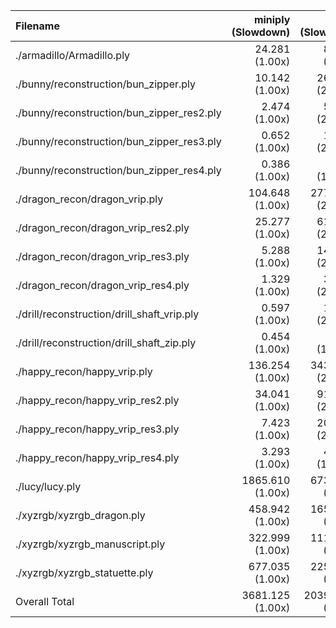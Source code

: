| Filename                                    |      miniply (Slowdown) |       happly (Slowdown) |      tinyply (Slowdown) |         rply (Slowdown) |      msh_ply (Slowdown) |
| :------------------------------------------ | ----------------------: | ----------------------: | ----------------------: | ----------------------: | ----------------------: |
| ./armadillo/Armadillo.ply                   |       24.281    (1.00x) |       87.170    (3.59x) |       65.185    (2.68x) |       40.839    (1.68x) |       failed            |
| ./bunny/reconstruction/bun_zipper.ply       |       10.142    (1.00x) |      262.909   (25.92x) |      169.224   (16.69x) |       32.743    (3.23x) |       30.808    (3.04x) |
| ./bunny/reconstruction/bun_zipper_res2.ply  |        2.474    (1.00x) |       58.928   (23.82x) |       37.933   (15.33x) |        7.366    (2.98x) |        6.882    (2.78x) |
| ./bunny/reconstruction/bun_zipper_res3.ply  |        0.652    (1.00x) |       16.908   (25.92x) |        8.803   (13.50x) |        1.743    (2.67x) |        1.664    (2.55x) |
| ./bunny/reconstruction/bun_zipper_res4.ply  |        0.386    (1.00x) |        6.051   (15.66x) |        2.988    (7.73x) |        0.632    (1.64x) |        0.569    (1.47x) |
| ./dragon_recon/dragon_vrip.ply              |      104.648    (1.00x) |     2776.206   (26.53x) |     1896.248   (18.12x) |      343.017    (3.28x) |      347.001    (3.32x) |
| ./dragon_recon/dragon_vrip_res2.ply         |       25.277    (1.00x) |      616.209   (24.38x) |      436.597   (17.27x) |       78.809    (3.12x) |       77.167    (3.05x) |
| ./dragon_recon/dragon_vrip_res3.ply         |        5.288    (1.00x) |      143.678   (27.17x) |      100.750   (19.05x) |       17.990    (3.40x) |       17.532    (3.32x) |
| ./dragon_recon/dragon_vrip_res4.ply         |        1.329    (1.00x) |       33.373   (25.12x) |       22.708   (17.09x) |        4.093    (3.08x) |        4.436    (3.34x) |
| ./drill/reconstruction/drill_shaft_vrip.ply |        0.597    (1.00x) |       12.837   (21.51x) |        8.486   (14.22x) |        1.624    (2.72x) |        1.590    (2.66x) |
| ./drill/reconstruction/drill_shaft_zip.ply  |        0.454    (1.00x) |        8.144   (17.92x) |        4.086    (8.99x) |        0.713    (1.57x) |        0.667    (1.47x) |
| ./happy_recon/happy_vrip.ply                |      136.254    (1.00x) |     3434.403   (25.21x) |     2357.252   (17.30x) |      421.587    (3.09x) |      437.052    (3.21x) |
| ./happy_recon/happy_vrip_res2.ply           |       34.041    (1.00x) |      913.737   (26.84x) |      632.873   (18.59x) |      114.481    (3.36x) |      113.987    (3.35x) |
| ./happy_recon/happy_vrip_res3.ply           |        7.423    (1.00x) |      209.887   (28.28x) |      143.275   (19.30x) |       25.857    (3.48x) |       25.933    (3.49x) |
| ./happy_recon/happy_vrip_res4.ply           |        3.293    (1.00x) |       48.775   (14.81x) |       31.886    (9.68x) |        5.703    (1.73x) |        5.560    (1.69x) |
| ./lucy/lucy.ply                             |     1865.610    (1.00x) |     6739.054    (3.61x) |     4565.620    (2.45x) |     3361.140    (1.80x) |     4139.872    (2.22x) |
| ./xyzrgb/xyzrgb_dragon.ply                  |      458.942    (1.00x) |     1653.054    (3.60x) |     1085.018    (2.36x) |      845.799    (1.84x) |      981.982    (2.14x) |
| ./xyzrgb/xyzrgb_manuscript.ply              |      322.999    (1.00x) |     1116.572    (3.46x) |      866.919    (2.68x) |      548.295    (1.70x) |      589.181    (1.82x) |
| ./xyzrgb/xyzrgb_statuette.ply               |      677.035    (1.00x) |     2259.869    (3.34x) |     1525.884    (2.25x) |     1186.795    (1.75x) |     1407.144    (2.08x) |
| Overall Total                               |     3681.125    (1.00x) |    20397.763    (5.54x) |    13961.733    (3.79x) |     7039.228    (1.91x) |     8189.151    (2.22x) |
